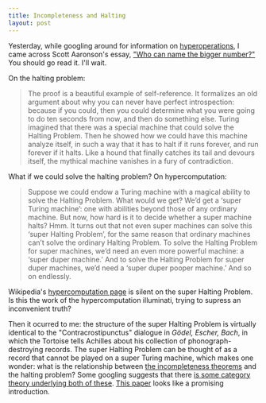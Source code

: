```yaml
---
title: Incompleteness and Halting
layout: post
---
```


Yesterday, while googling around for information on [hyperoperations](http://en.wikipedia.org/wiki/Hyperoperation), I came across Scott Aaronson's essay, ["Who can name the bigger number?"](http://www.scottaaronson.com/writings/bignumbers.html) You should go read it. I'll wait.

On the halting problem:
> The proof is a beautiful example of self-reference. It formalizes an old argument about why you can never have perfect introspection: because if you could, then you could determine what you were going to do ten seconds from now, and then do something else. Turing imagined that there was a special machine that could solve the Halting Problem. Then he showed how we could have this machine analyze itself, in such a way that it has to halt if it runs forever, and run forever if it halts. Like a hound that finally catches its tail and devours itself, the mythical machine vanishes in a fury of contradiction.

What if we could solve the halting problem? On hypercomputation:
> Suppose we could endow a Turing machine with a magical ability to solve the Halting Problem. What would we get? We’d get a ‘super Turing machine’: one with abilities beyond those of any ordinary machine. But now, how hard is it to decide whether a super machine halts? Hmm. It turns out that not even super machines can solve this ‘super Halting Problem’, for the same reason that ordinary machines can’t solve the ordinary Halting Problem. To solve the Halting Problem for super machines, we’d need an even more powerful machine: a ‘super duper machine.’ And to solve the Halting Problem for super duper machines, we’d need a ‘super duper pooper machine.’ And so on endlessly.

Wikipedia's [hypercomputation page](http://en.wikipedia.org/wiki/Hypercomputation) is silent on the super Halting Problem. Is this the work of the hypercomputation illuminati, trying to supress an inconvenient truth?

Then it ocurred to me: the structure of the super Halting Problem is virtually identical to the "Contracrostipunctus" dialogue in *Gödel, Escher, Bach*, in which the Tortoise tells Achilles about his collection of phonograph-destroying records. The super Halting Problem can be thought of as a record that cannot be played on a super Turing machine, which makes one wonder: what is the relationship between [the incompleteness theorems](http://en.wikipedia.org/wiki/G%C3%B6del%27s_incompleteness_theorems) and the halting problem? Some googling suggests that there [is some category theory underlying both of these](http://cstheory.stackexchange.com/questions/10635/halting-problem-uncomputable-sets-common-mathematical-proof/10636#10636). [This paper](http://xxx.lanl.gov/abs/math.LO/0305282) looks like a promising introduction. 
